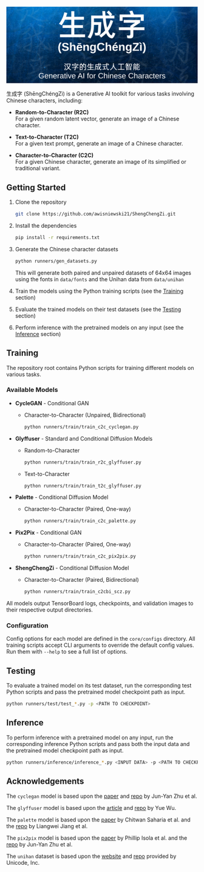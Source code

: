 ![ShengChengZi Logo](shengchengzi/ShengChengZi.png)

生成字 (ShēngChéngZì) is a Generative AI toolkit for various tasks involving Chinese characters, including:

- **Random-to-Character (R2C)**  
For a given random latent vector, generate an image of a Chinese character.

- **Text-to-Character (T2C)**  
For a given text prompt, generate an image of a Chinese character.

- **Character-to-Character (C2C)**  
For a given Chinese character, generate an image of its simplified or traditional variant.

## Getting Started

1. Clone the repository

    ```bash
    git clone https://github.com/awisniewski21/ShengChengZi.git
    ```

2. Install the dependencies

    ```bash
    pip install -r requirements.txt
    ```

3. Generate the Chinese character datasets

    ```bash
    python runners/gen_datasets.py
    ```

    This will generate both paired and unpaired datasets of 64x64 images using the fonts in `data/fonts` and the Unihan data from `data/unihan`

4. Train the models using the Python training scripts (see the [Training](#Training) section)
5. Evaluate the trained models on their test datasets (see the [Testing](#Testing) section)
6. Perform inference with the pretrained models on any input (see the [Inference](#Inference) section)

## Training

The repository root contains Python scripts for training different models on various tasks.

### Available Models

- **CycleGAN** - Conditional GAN
  - Character-to-Character (Unpaired, Bidirectional)

    ```bash
    python runners/train/train_c2c_cyclegan.py
    ```

- **Glyffuser** - Standard and Conditional Diffusion Models
  - Random-to-Character

    ```bash
    python runners/train/train_r2c_glyffuser.py
    ```

  - Text-to-Character

    ```bash
    python runners/train/train_t2c_glyffuser.py
    ```

- **Palette** - Conditional Diffusion Model
  - Character-to-Character (Paired, One-way)

    ```bash
    python runners/train/train_c2c_palette.py
    ```

- **Pix2Pix** - Conditional GAN
  - Character-to-Character (Paired, One-way)

    ```bash
    python runners/train/train_c2c_pix2pix.py
    ```

- **ShengChengZi** - Conditional Diffusion Model
  - Character-to-Character (Paired, Bidirectional)

    ```bash
    python runners/train/train_c2cbi_scz.py
    ```

All models output TensorBoard logs, checkpoints, and validation images to their respective output directories.

### Configuration

Config options for each model are defined in the `core/configs` directory. All training scripts accept CLI arguments to override the default config values. Run them with `--help` to see a full list of options.

## Testing

To evaluate a trained model on its test dataset, run the corresponding test Python scripts and pass the pretrained model checkpoint path as input.

```bash
python runners/test/test_*.py -p <PATH TO CHECKPOINT>
```

## Inference

To perform inference with a pretrained model on any input, run the corresponding inference Python scripts and pass both the input data and the pretrained model checkpoint path as input.

```bash
python runners/inference/inference_*.py <INPUT DATA> -p <PATH TO CHECKPOINT>
```

## Acknowledgements

The `cyclegan` model is based upon the [paper](https://arxiv.org/abs/1703.10593) and [repo](https://github.com/junyanz/pytorch-CycleGAN-and-pix2pix) by Jun-Yan Zhu et al.

The `glyffuser` model is based upon the [article](https://yue-here.com/posts/glyffuser/) and [repo](https://github.com/yue-here/glyffuser/tree/main) by Yue Wu.

The `palette` model is based upon the [paper](https://arxiv.org/pdf/2111.05826) by Chitwan Saharia et al. and the [repo](https://github.com/Janspiry/Palette-Image-to-Image-Diffusion-Models) by Liangwei Jiang et al.

The `pix2pix` model is based upon the [paper](https://arxiv.org/pdf/1611.07004) by Phillip Isola et al. and the [repo](https://github.com/junyanz/pytorch-CycleGAN-and-pix2pix) by Jun-Yan Zhu et al.

The `unihan` dataset is based upon the [website](https://www.unicode.org/charts/unihan.html) and [repo](https://github.com/unicode-org/unihan-database) provided by Unicode, Inc.
